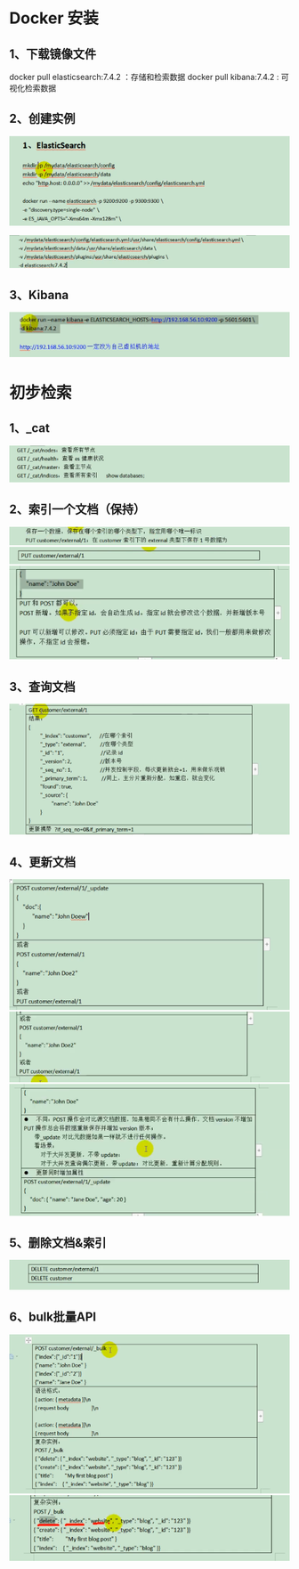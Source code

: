 
# Docker 安装
## 1、下载镜像文件
docker pull elasticsearch:7.4.2 ：存储和检索数据
docker pull kibana:7.4.2 : 可视化检索数据

## 2、创建实例
![img.png](img.png)

![img_1.png](img_1.png)

## 3、Kibana
![img_2.png](img_2.png)

# 初步检索
## 1、_cat
![img_3.png](img_3.png)

## 2、索引一个文档（保持）
![img_4.png](img_4.png)
![img_5.png](img_5.png)
![img_6.png](img_6.png)

## 3、查询文档
![img_7.png](img_7.png)

## 4、更新文档
![img_8.png](img_8.png)
![img_9.png](img_9.png)
![img_10.png](img_10.png)

## 5、删除文档&索引
![img_11.png](img_11.png)

## 6、bulk批量API
![img_12.png](img_12.png)
![img_13.png](img_13.png)




















































































































































































































































































